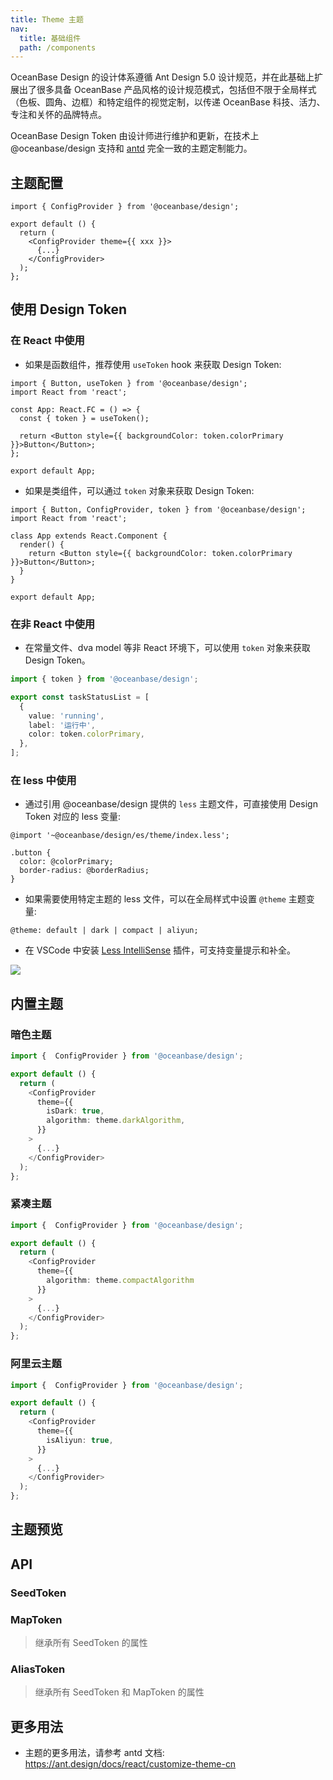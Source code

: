```yaml
---
title: Theme 主题
nav:
  title: 基础组件
  path: /components
---
```


OceanBase Design 的设计体系遵循 Ant Design 5.0 设计规范，并在此基础上扩展出了很多具备 OceanBase 产品风格的设计规范模式，包括但不限于全局样式（色板、圆角、边框）和特定组件的视觉定制，以传递 OceanBase 科技、活力、专注和关怀的品牌特点。

OceanBase Design Token 由设计师进行维护和更新，在技术上 @oceanbase/design 支持和 [antd](https://ant.design/docs/react/customize-theme-cn) 完全一致的主题定制能力。

## 主题配置

```tsx | pure
import { ConfigProvider } from '@oceanbase/design';

export default () {
  return (
    <ConfigProvider theme={{ xxx }}>
      {...}
    </ConfigProvider>
  );
};
```

## 使用 Design Token

### 在 React 中使用

- 如果是函数组件，推荐使用 `useToken` hook 来获取 Design Token:

```tsx | pure
import { Button, useToken } from '@oceanbase/design';
import React from 'react';

const App: React.FC = () => {
  const { token } = useToken();

  return <Button style={{ backgroundColor: token.colorPrimary }}>Button</Button>;
};

export default App;
```

- 如果是类组件，可以通过 `token` 对象来获取 Design Token:

```tsx | pure
import { Button, ConfigProvider, token } from '@oceanbase/design';
import React from 'react';

class App extends React.Component {
  render() {
    return <Button style={{ backgroundColor: token.colorPrimary }}>Button</Button>;
  }
}

export default App;
```

### 在非 React 中使用

- 在常量文件、dva model 等非 React 环境下，可以使用 `token` 对象来获取 Design Token。

```ts
import { token } from '@oceanbase/design';

export const taskStatusList = [
  {
    value: 'running',
    label: '运行中',
    color: token.colorPrimary,
  },
];
```

### 在 less 中使用

- 通过引用 @oceanbase/design 提供的 `less` 主题文件，可直接使用 Design Token 对应的 less 变量:

```less
@import '~@oceanbase/design/es/theme/index.less';

.button {
  color: @colorPrimary;
  border-radius: @borderRadius;
}
```

- 如果需要使用特定主题的 less 文件，可以在全局样式中设置 `@theme` 主题变量:

```less
@theme: default | dark | compact | aliyun;
```

- 在 VSCode 中安装 [Less IntelliSense](https://marketplace.visualstudio.com/items?itemName=mrmlnc.vscode-less) 插件，可支持变量提示和补全。

![](https://mdn.alipayobjects.com/huamei_fhnyvh/afts/img/A*_37-QqtQGQUAAAAAAAAAAAAADmfOAQ/original)

## 内置主题

### 暗色主题

```ts | pure
import {  ConfigProvider } from '@oceanbase/design';

export default () {
  return (
    <ConfigProvider
      theme={{
        isDark: true,
        algorithm: theme.darkAlgorithm,
      }}
    >
      {...}
    </ConfigProvider>
  );
};
```

### 紧凑主题

```ts | pure
import {  ConfigProvider } from '@oceanbase/design';

export default () {
  return (
    <ConfigProvider
      theme={{
        algorithm: theme.compactAlgorithm
      }}
    >
      {...}
    </ConfigProvider>
  );
};
```

### 阿里云主题

```ts | pure
import {  ConfigProvider } from '@oceanbase/design';

export default () {
  return (
    <ConfigProvider
      theme={{
        isAliyun: true,
      }}
    >
      {...}
    </ConfigProvider>
  );
};
```

## 主题预览

<!-- prettier-ignore -->
<code src="./demo/previewer.tsx"></code>

## API

### SeedToken

<TokenTable type="seed"></TokenTable>

### MapToken

> 继承所有 SeedToken 的属性

<TokenTable type="map"></TokenTable>

### AliasToken

> 继承所有 SeedToken 和 MapToken 的属性

<TokenTable type="alias"></TokenTable>

## 更多用法

- 主题的更多用法，请参考 antd 文档: https://ant.design/docs/react/customize-theme-cn
